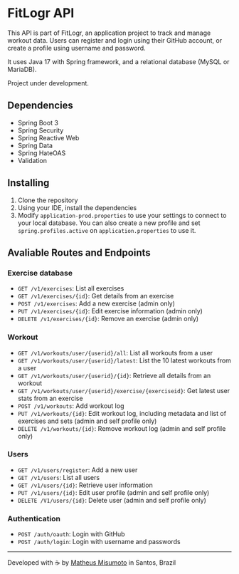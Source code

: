 # FitLogr API

This API is part of FitLogr, an application project to track and manage workout data. Users can register and login using their GitHub account, or create a profile using username and password.

It uses Java 17 with Spring framework, and a relational database (MySQL or MariaDB).

Project under development.

## Dependencies
- Spring Boot 3
- Spring Security
- Spring Reactive Web
- Spring Data
- Spring HateOAS
- Validation

## Installing
1. Clone the repository
2. Using your IDE, install the dependencies
3. Modify `application-prod.properties` to use your settings to connect to your local database. You can also create a new profile and set `spring.profiles.active` on `application.properties` to use it.

## Avaliable Routes and Endpoints

### Exercise database

- `GET /v1/exercises`:  List all exercises
- `GET /v1/exercises/{id}`: Get details from an exercise
- `POST /v1/exercises`: Add a new exercise (admin only)
- `PUT /v1/exercises/{id}`: Edit exercise information (admin only)
- `DELETE /v1/exercises/{id}`: Remove an exercise (admin only)

### Workout
- `GET /v1/workouts/user/{userid}/all`: List all workouts from a user
- `GET /v1/workouts/user/{userid}/latest`: List the 10 latest workouts from a user
- `GET /v1/workouts/user/{userid}/{id}`: Retrieve all details from an workout
- `GET /v1/workouts/user/{userid}/exercise/{exerciseid}`: Get latest user stats from an exercise
- `POST /v1/workouts`: Add workout log
- `PUT /v1/workouts/{id}`: Edit workout log, including metadata and list of exercises and sets (admin and self profile only)
- `DELETE /v1/workouts/{id}`: Remove workout log (admin and self profile only)

### Users
- `GET /v1/users/register`: Add a new user
- `GET /v1/users`: List all users
- `GET /v1/users/{id}`: Retrieve user information
- `PUT /v1/users/{id}`: Edit user profile (admin and self profile only)
- `DELETE /V1/users/{id}`: Delete user (admin and self profile only)

### Authentication
- `POST /auth/oauth`: Login with GitHub
- `POST /auth/login`: Login with username and passwords

---
Developed with ☕ by [Matheus Misumoto](https://matheusmisumoto.dev) in Santos, Brazil